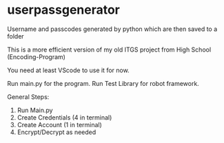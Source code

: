 # userpassgenerator
Username and passcodes generated by python which are then saved to a folder

This is a more efficient version of my old ITGS project from High School (Encoding-Program)

You need at least VScode to use it for now.

Run main.py for the program. Run Test Library for robot framework.

General Steps:

1. Run Main.py
2. Create Credentials (4 in terminal)
3. Create Account (1 in terminal)
4. Encrypt/Decrypt as needed
